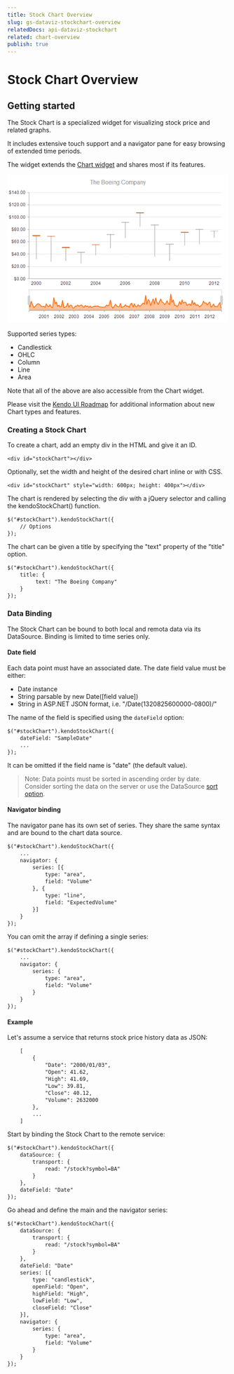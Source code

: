 ```yaml
---
title: Stock Chart Overview
slug: gs-dataviz-stockchart-overview
relatedDocs: api-dataviz-stockchart
related: chart-overview
publish: true
---
```


# Stock Chart Overview

## Getting started

The Stock Chart is a specialized widget for visualizing stock price and related graphs.

It includes extensive touch support and a navigator pane for easy browsing of extended time periods.

The widget extends the [Chart widget](/getting-started/dataviz/chart) and shares most if its features. 

![Stock Chart](stock-chart.png)

Supported series types:

*   Candlestick
*   OHLC
*   Column
*   Line
*   Area

Note that all of the above are also accessible from the Chart widget.

Please visit the [Kendo UI Roadmap](http://www.kendoui.com/roadmap.aspx) for additional information about new Chart types and features.

### Creating a Stock Chart

To create a chart, add an empty div in the HTML and give it an ID.

    <div id="stockChart"></div>

Optionally, set the width and height of the desired chart inline or with CSS.

    <div id="stockChart" style="width: 600px; height: 400px"></div>

The chart is rendered by selecting the div with a jQuery selector and calling the kendoStockChart() function.

    $("#stockChart").kendoStockChart({
		// Options
    });

The chart can be given a title by specifying the "text" property of the "title" option.

    $("#stockChart").kendoStockChart({
        title: {
             text: "The Boeing Company"
        }
    });

### Data Binding

The Stock Chart can be bound to both local and remota data via its DataSource. Binding is limited to time series only.

#### Date field

Each data point must have an associated date. The date field value must be either:

* Date instance
* String parsable by new Date([field value])
* String in ASP.NET JSON format, i.e. "\/Date(1320825600000-0800)\/"

The name of the field is specified using the `dateField` option:

    $("#stockChart").kendoStockChart({
		dateField: "SampleDate"
		...
    });
	
It can be omitted if the field name is "date" (the default value).

> Note: Data points must be sorted in ascending order by date. Consider sorting the data on the server or use the DataSource [sort option](/api/framework/datasource#sort-array--objectdefault).

#### Navigator binding

The navigator pane has its own set of series. They share the same syntax and are bound to the chart data source.

    $("#stockChart").kendoStockChart({
		...
		navigator: {
	    	series: [{
     	   		type: "area",
     	   		field: "Volume"
			}, {
				type: "line",
				field: "ExpectedVolume"
			}]
		}
    });

You can omit the array if defining a single series:

    $("#stockChart").kendoStockChart({
		...
		navigator: {
	    	series: {
     	   		type: "area",
     	   		field: "Volume"
			}
		}
    });

#### Example

Let's assume a service that returns stock price history data as JSON:

		[
    		{
        		"Date": "2000/01/03",
        		"Open": 41.62,
        		"High": 41.69,
        		"Low": 39.81,
        		"Close": 40.12,
    			"Volume": 2632000
    		},
			...
		]

Start by binding the Stock Chart to the remote service:

    $("#stockChart").kendoStockChart({
		dataSource: {
			transport: {
				read: "/stock?symbol=BA"
   			}
		},
		dateField: "Date"
    });

Go ahead and define the main and the navigator series:

    $("#stockChart").kendoStockChart({
		dataSource: {
			transport: {
				read: "/stock?symbol=BA"
   			}
		},
		dateField: "Date"
		series: [{
    		type: "candlestick",
    		openField: "Open",
    		highField: "High",
    		lowField: "Low",
    		closeField: "Close"
		}],
		navigator: {
	    	series: {
     	   		type: "area",
     	   		field: "Volume"
			}
		}
    });

